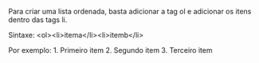 Para criar uma lista ordenada, basta adicionar a tag ol e adicionar os itens dentro das tags li.

Sintaxe: \<ol\>\<li\>itema\<\/li\>\<li\>itemb\<\/li\>

Por exemplo: 1. Primeiro item 2. Segundo item 3. Terceiro item